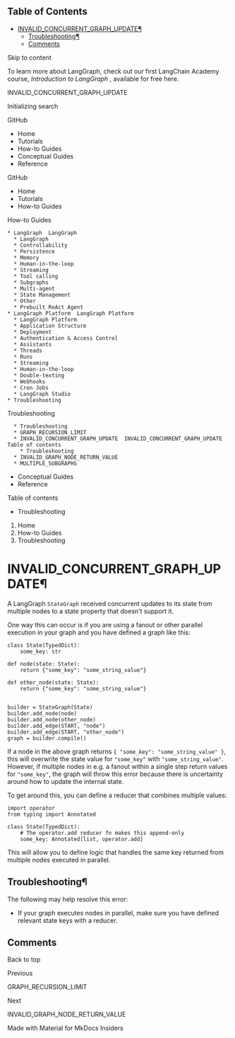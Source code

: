 ## Table of Contents

- [INVALID_CONCURRENT_GRAPH_UPDATE¶](#invalid_concurrent_graph_update)
  - [Troubleshooting¶](#troubleshooting)
  - [Comments](#comments)

Skip to content

To learn more about LangGraph, check out our first LangChain Academy course,
_Introduction to LangGraph_ , available for free here.

INVALID_CONCURRENT_GRAPH_UPDATE

Initializing search

GitHub

  * Home 
  * Tutorials 
  * How-to Guides 
  * Conceptual Guides 
  * Reference 

GitHub

  * Home 
  * Tutorials 
  * How-to Guides 

How-to Guides

    * LangGraph  LangGraph 
      * LangGraph 
      * Controllability 
      * Persistence 
      * Memory 
      * Human-in-the-loop 
      * Streaming 
      * Tool calling 
      * Subgraphs 
      * Multi-agent 
      * State Management 
      * Other 
      * Prebuilt ReAct Agent 
    * LangGraph Platform  LangGraph Platform 
      * LangGraph Platform 
      * Application Structure 
      * Deployment 
      * Authentication & Access Control 
      * Assistants 
      * Threads 
      * Runs 
      * Streaming 
      * Human-in-the-loop 
      * Double-texting 
      * Webhooks 
      * Cron Jobs 
      * LangGraph Studio 
    * Troubleshooting 

Troubleshooting

      * Troubleshooting 
      * GRAPH_RECURSION_LIMIT 
      * INVALID_CONCURRENT_GRAPH_UPDATE  INVALID_CONCURRENT_GRAPH_UPDATE  Table of contents 
        * Troubleshooting 
      * INVALID_GRAPH_NODE_RETURN_VALUE 
      * MULTIPLE_SUBGRAPHS 
  * Conceptual Guides 
  * Reference 

Table of contents

  * Troubleshooting 

  1. Home 
  2. How-to Guides 
  3. Troubleshooting 

# INVALID_CONCURRENT_GRAPH_UPDATE¶

A LangGraph `StateGraph` received concurrent updates to its state from
multiple nodes to a state property that doesn't support it.

One way this can occur is if you are using a fanout or other parallel
execution in your graph and you have defined a graph like this:

    
    
    class State(TypedDict):
        some_key: str
    
    def node(state: State):
        return {"some_key": "some_string_value"}
    
    def other_node(state: State):
        return {"some_key": "some_string_value"}
    
    
    builder = StateGraph(State)
    builder.add_node(node)
    builder.add_node(other_node)
    builder.add_edge(START, "node")
    builder.add_edge(START, "other_node")
    graph = builder.compile()
    

If a node in the above graph returns `{ "some_key": "some_string_value" }`,
this will overwrite the state value for `"some_key"` with
`"some_string_value"`. However, if multiple nodes in e.g. a fanout within a
single step return values for `"some_key"`, the graph will throw this error
because there is uncertainty around how to update the internal state.

To get around this, you can define a reducer that combines multiple values:

    
    
    import operator
    from typing import Annotated
    
    class State(TypedDict):
        # The operator.add reducer fn makes this append-only
        some_key: Annotated[list, operator.add]
    

This will allow you to define logic that handles the same key returned from
multiple nodes executed in parallel.

## Troubleshooting¶

The following may help resolve this error:

  * If your graph executes nodes in parallel, make sure you have defined relevant state keys with a reducer.

## Comments

Back to top

Previous

GRAPH_RECURSION_LIMIT

Next

INVALID_GRAPH_NODE_RETURN_VALUE

Made with  Material for MkDocs Insiders